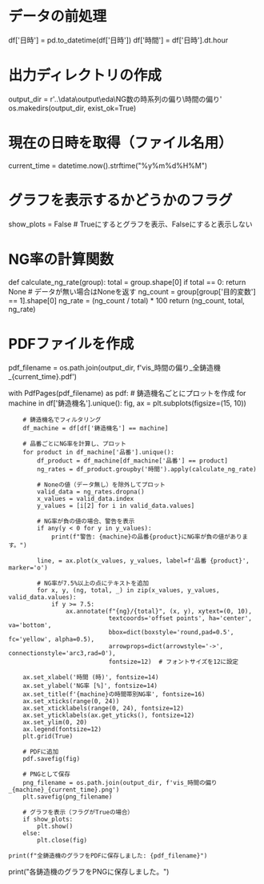 # データの前処理
df['日時'] = pd.to_datetime(df['日時'])
df['時間'] = df['日時'].dt.hour

# 出力ディレクトリの作成
output_dir = r'..\data\output\eda\NG数の時系列の偏り\時間の偏り'
os.makedirs(output_dir, exist_ok=True)

# 現在の日時を取得（ファイル名用）
current_time = datetime.now().strftime("%y%m%d%H%M")

# グラフを表示するかどうかのフラグ
show_plots = False  # Trueにするとグラフを表示、Falseにすると表示しない

# NG率の計算関数
def calculate_ng_rate(group):
    total = group.shape[0]
    if total == 0:
        return None  # データが無い場合はNoneを返す
    ng_count = group[group['目的変数'] == 1].shape[0]
    ng_rate = (ng_count / total) * 100
    return (ng_count, total, ng_rate)

# PDFファイルを作成
pdf_filename = os.path.join(output_dir, f'vis_時間の偏り_全鋳造機_{current_time}.pdf')

with PdfPages(pdf_filename) as pdf:
    # 鋳造機名ごとにプロットを作成
    for machine in df['鋳造機名'].unique():
        fig, ax = plt.subplots(figsize=(15, 10))
        
        # 鋳造機名でフィルタリング
        df_machine = df[df['鋳造機名'] == machine]
        
        # 品番ごとにNG率を計算し、プロット
        for product in df_machine['品番'].unique():
            df_product = df_machine[df_machine['品番'] == product]
            ng_rates = df_product.groupby('時間').apply(calculate_ng_rate)
            
            # Noneの値（データ無し）を除外してプロット
            valid_data = ng_rates.dropna()
            x_values = valid_data.index
            y_values = [i[2] for i in valid_data.values]
            
            # NG率が負の値の場合、警告を表示
            if any(y < 0 for y in y_values):
                print(f"警告: {machine}の品番{product}にNG率が負の値があります。")
            
            line, = ax.plot(x_values, y_values, label=f'品番 {product}', marker='o')
            
            # NG率が7.5%以上の点にテキストを追加
            for x, y, (ng, total, _) in zip(x_values, y_values, valid_data.values):
                if y >= 7.5:
                    ax.annotate(f"{ng}/{total}", (x, y), xytext=(0, 10), 
                                textcoords='offset points', ha='center', va='bottom',
                                bbox=dict(boxstyle='round,pad=0.5', fc='yellow', alpha=0.5),
                                arrowprops=dict(arrowstyle='->', connectionstyle='arc3,rad=0'),
                                fontsize=12)  # フォントサイズを12に設定
        
        ax.set_xlabel('時間 (時)', fontsize=14)
        ax.set_ylabel('NG率 [%]', fontsize=14)
        ax.set_title(f'{machine}の時間帯別NG率', fontsize=16)
        ax.set_xticks(range(0, 24))
        ax.set_xticklabels(range(0, 24), fontsize=12)
        ax.set_yticklabels(ax.get_yticks(), fontsize=12)
        ax.set_ylim(0, 20)
        ax.legend(fontsize=12)
        plt.grid(True)
        
        # PDFに追加
        pdf.savefig(fig)
        
        # PNGとして保存
        png_filename = os.path.join(output_dir, f'vis_時間の偏り_{machine}_{current_time}.png')
        plt.savefig(png_filename)
        
        # グラフを表示（フラグがTrueの場合）
        if show_plots:
            plt.show()
        else:
            plt.close(fig)
    
    print(f"全鋳造機のグラフをPDFに保存しました: {pdf_filename}")

print("各鋳造機のグラフをPNGに保存しました。")
